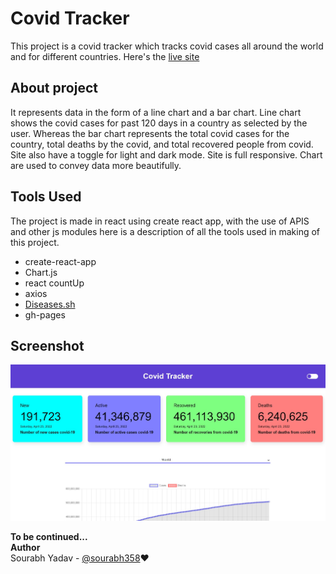 # Covid Tracker

This project is a covid tracker which tracks covid cases all around the world and for different countries. Here's the [live site](https://sourabh358.github.io/Covid-Tracker/)
## About project

It represents data in the form of a line chart and a bar chart. Line chart shows the covid cases for past 120 days in a country as selected by the user. Whereas the bar chart represents the total covid cases for the country, total deaths by the covid, and total recovered people from covid. Site also have a toggle for light and dark mode. Site is full responsive. Chart are used to convey data more beautifully.

## Tools Used

The project is made in react using create react app, with the use of APIS and other js modules here is a description of all the tools used in making of this project.  
- create-react-app
- Chart.js
- react countUp
- axios
- [Diseases.sh](https://disease.sh/)
- gh-pages

## Screenshot
![image](Screenshot.jpg)

**To be continued...**  
**Author**  
Sourabh Yadav - [@sourabh358](https://github.com/SOURABH358)❤
